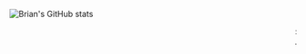 ![Brian's GitHub stats](https://github-readme-stats.vercel.app/api?username=briangicharu&count_private=true)
<marquee>
  <div class="marquee">
    :train:
  </div>
  <hr>
  <br>
</marquee>
